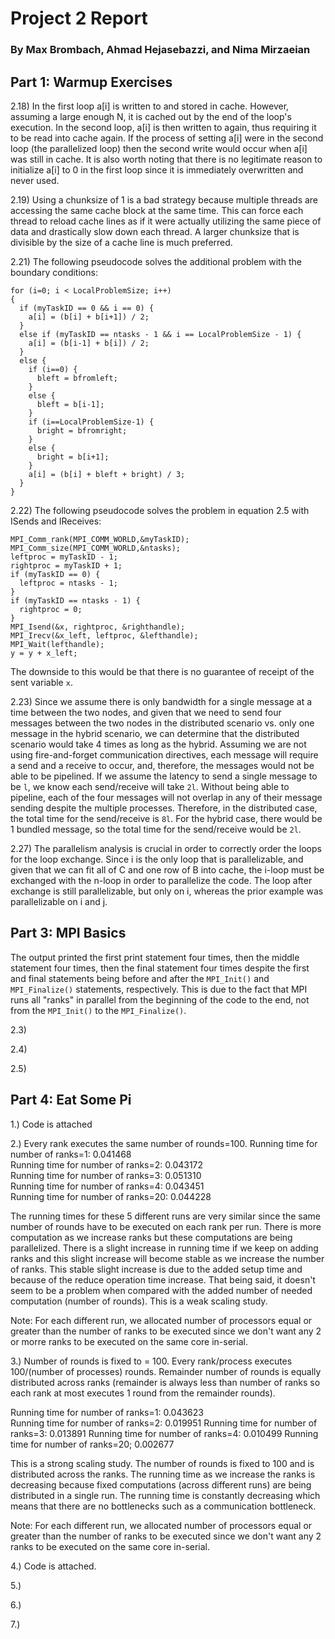 # Project 2 Report
### By Max Brombach, Ahmad Hejasebazzi, and Nima Mirzaeian

## Part 1: Warmup Exercises

2.18) In the first loop a[i] is written to and stored in cache. However, assuming a large enough N, it is cached out by the end of the loop's execution. In the second loop, a[i] is then written to again, thus requiring it to be read into cache again. If the process of setting a[i] were in the second loop (the parallelized loop) then the second write would occur when a[i] was still in cache. It is also worth noting that there is no legitimate reason to initialize a[i] to 0 in the first loop since it is immediately overwritten and never used.

2.19) Using a chunksize of 1 is a bad strategy because multiple threads are accessing the same cache block at the same time. This can force each thread to reload cache lines as if it were actually utilizing the same piece of data and drastically slow down each thread. A larger chunksize that is divisible by the size of a cache line is much preferred.

2.21) The following pseudocode solves the additional problem with the boundary conditions:
```
for (i=0; i < LocalProblemSize; i++)
{
  if (myTaskID == 0 && i == 0) {
    a[i] = (b[i] + b[i+1]) / 2;
  }
  else if (myTaskID == ntasks - 1 && i == LocalProblemSize - 1) {
    a[i] = (b[i-1] + b[i]) / 2;
  }
  else {
    if (i==0) {
      bleft = bfromleft;
    }
    else {
      bleft = b[i-1];
    }
    if (i==LocalProblemSize-1) {
      bright = bfromright;
    }
    else {
      bright = b[i+1];
    }  
    a[i] = (b[i] + bleft + bright) / 3;
  }
}
```

2.22) The following pseudocode solves the problem in equation 2.5 with ISends and IReceives:
```
MPI_Comm_rank(MPI_COMM_WORLD,&myTaskID);
MPI_Comm_size(MPI_COMM_WORLD,&ntasks);
leftproc = myTaskID - 1;
rightproc = myTaskID + 1;
if (myTaskID == 0) {
  leftproc = ntasks - 1;
}
if (myTaskID == ntasks - 1) {
  rightproc = 0;
}
MPI_Isend(&x, rightproc, &righthandle);
MPI_Irecv(&x_left, leftproc, &lefthandle);
MPI_Wait(lefthandle);
y = y + x_left;
```
The downside to this would be that there is no guarantee of receipt of the sent variable `x`.

2.23) Since we assume there is only bandwidth for a single message at a time between the two nodes, and given that we need to send four messages between the two nodes in the distributed scenario vs. only one message in the hybrid scenario, we can determine that the distributed scenario would take 4 times as long as the hybrid. Assuming we are not using fire-and-forget communication directives, each message will require a send and a receive to occur, and, therefore, the messages would not be able to be pipelined. If we assume the latency to send a single message to be `l`, we know each send/receive will take `2l`. Without being able to pipeline, each of the four messages will not overlap in any of their message sending despite the multiple processes. Therefore, in the distributed case, the total time for the send/receive is `8l`. For the hybrid case, there would be 1 bundled message, so the total time for the send/receive would be `2l`.

2.27) The parallelism analysis is crucial in order to correctly order the loops for the loop exchange. Since i is the only loop that is parallelizable, and given that we can fit all of C and one row of B into cache, the i-loop must be exchanged with the n-loop in order to parallelize the code. The loop after exchange is still parallelizable, but only on i, whereas the prior example was parallelizable on i and j.

## Part 3: MPI Basics

The output printed the first print statement four times, then the middle statement four times, then the final statement four times despite the first and final statements being before and after the `MPI_Init()` and `MPI_Finalize()` statements, respectively. This is due to the fact that MPI runs all "ranks" in parallel from the beginning of the code to the end, not from the `MPI_Init()` to the `MPI_Finalize()`.

2.3)

2.4)

2.5)

## Part 4: Eat Some Pi

1.) 
Code is attached

2.) 
Every rank executes the same number of rounds=100.
Running time for number of ranks=1: 0.041468  
Running time for number of ranks=2: 0.043172  
Running time for number of ranks=3: 0.051310  
Running time for number of ranks=4: 0.043451  
Running time for number of ranks=20: 0.044228 

The running times for these 5 different runs are very similar since the same number of rounds have
to be executed on each rank per run. There is more computation as we increase ranks but these computations are being
parallelized. There is a slight increase in running time if we keep on adding ranks and this slight increase will become
stable as we increase the number of ranks. This stable slight increase is due to the added setup time and 
because of the reduce operation time increase. That being said, it doesn't seem to be a problem when compared
with the added number of needed computation (number of rounds). This is a weak scaling study.

Note: For each different run, we allocated number of processors equal or greater than the number of ranks to be executed
since we don't want any 2 or morre ranks to be executed on the same core in-serial. 

3.) 
Number of rounds is fixed to = 100. Every rank/process executes 100/(number of processes) rounds.
Remainder number of rounds is equally distributed across ranks (remainder is always less than
number of ranks so each rank at most executes 1 round from the remainder rounds).

Running time for number of ranks=1: 0.043623  
Running time for number of ranks=2: 0.019951
Running time for number of ranks=3: 0.013891
Running time for number of ranks=4: 0.010499 
Running time for number of ranks=20; 0.002677

This is a strong scaling study. The number of rounds is fixed to 100 and is distributed across the ranks. The running
time as we increase the ranks is decreasing because fixed computations (across different runs) are being distributed in a single run. The running time is constantly decreasing which means that there are no bottlenecks such as a communication bottleneck.

Note: For each different run, we allocated number of processors equal or greater than the number of ranks to be executed
since we don't want any 2 ranks to be executed on the same core in-serial. 

4.)
Code is attached.

5.)

6.)

7.)

